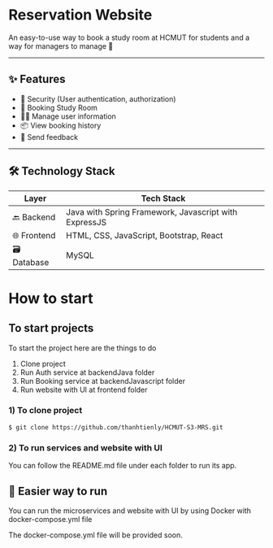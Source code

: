 # Reservation Website

An easy-to-use way to book a study room at HCMUT for students and a way for managers to manage 🚀

---

## ✨ Features

- 🔐 Security (User authentication, authorization)
- 📅 Booking Study Room
- 🧑‍💼 Manage user information
- 📦 View booking history
- 📝 Send feedback

---

## 🛠️ Technology Stack

| Layer       | Tech Stack                                             |
| ----------- | ------------------------------------------------------ |
| 🔙 Backend  | Java with Spring Framework, Javascript with ExpressJS |
| 🌐 Frontend | HTML, CSS, JavaScript, Bootstrap, React               |
| 🗃️ Database | MySQL                                                 |

# How to start

## To start projects

To start the project here are the things to do

1. Clone project
2. Run Auth service at backendJava folder
3. Run Booking service at backendJavascript folder
4. Run website with UI at frontend folder
### 1) To clone project
``
$ git clone https://github.com/thanhtienly/HCMUT-S3-MRS.git
``
### 2) To run services and website with UI
You can follow the README.md file under each folder to run its app. 


## 📅 Easier way to run
You can run the microservices and website with UI by using Docker with docker-compose.yml file

The docker-compose.yml file will be provided soon.

